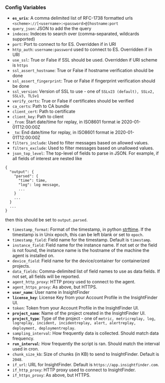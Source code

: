 ### Config Variables
* **`es_uris`**: A comma delimited list of RFC-1738 formatted urls `<scheme>://[<username>:<password>@]hostname:port`
* `query_json`: JSON to add the the query
* `indeces`: Indeces to search over (comma-separated, wildcards supported)
* `port`: Port to connect to for ES. Overridden if in URI
* `http_auth`: `username:password` used to connect to ES. Overridden if in URI
* `use_ssl`: True or False if SSL should be used. Overridden if URI scheme is `https`
* `ssl_assert_hostname`: True or False if hostname verification should be done
* `ssl_assert_fingerprint`: True or False if fingerprint verification should be done
* `ssl_version`: Version of SSL to use - one of `SSLv23 (default), SSLv2, SSLv3, TLSv1`
* `verify_certs`: True or False if certificates should be verified
* `ca_certs`: Path to CA bundle
* `client_cert`: Path to certificate
* `client_key`: Path to client
* `_from`: Start date/time for replay, in ISO8601 format ie 2020-01-01T12:00:00Z
* `_to`: End date/time for replay, in ISO8601 format ie 2020-01-01T12:00:00Z
* `filters_include`: Used to filter messages based on allowed values.
* `filters_exclude`: Used to filter messages based on unallowed values.
* `json_top_level`: The top-level of fields to parse in JSON. For example, if all fields of interest are nested like 
```
{ 
  "output": {
    "parsed": {
      "time": time, 
      "log": log message,
      ... 
    }   
    ... 
  }
  ... 
}
```
then this should be set to `output.parsed`.
* `timestamp_format`: Format of the timestamp, in python [strftime](http://strftime.org/). If the timestamp is in Unix epoch, this can be left blank or set to `epoch`.
* `timestamp_field`: Field name for the timestamp. Default is `timestamp`.
* `instance_field`: Field name for the instance name. If not set or the field is not found, the instance name is the hostname of the machine the agent is installed on. 
* `device_field`: Field name for the device/container for containerized projects.
* `data_fields`: Comma-delimited list of field names to use as data fields. If not set, all fields will be reported.
* `agent_http_proxy`: HTTP proxy used to connect to the agent.
* `agent_https_proxy`: As above, but HTTPS.
* **`user_name`**: User name in InsightFinder
* **`license_key`**: License Key from your Account Profile in the InsightFinder UI. 
* `token`: Token from your Account Profile in the InsightFinder UI. 
* **`project_name`**: Name of the project created in the InsightFinder UI. 
* **`project_type`**: Type of the project - one of `metric, metricreplay, log, logreplay, incident, incidentreplay, alert, alertreplay, deployment, deploymentreplay`.
* `sampling_interval`: How frequently data is collected. Should match data frequency.
* **`run_interval`**: How frequently the script is ran. Should match the interval used in cron.
* `chunk_size_kb`: Size of chunks (in KB) to send to InsightFinder. Default is `2048`.
* `if_url`: URL for InsightFinder. Default is `https://app.insightfinder.com`.
* `if_http_proxy`: HTTP proxy used to connect to InsightFinder.
* `if_https_proxy`: As above, but HTTPS.
